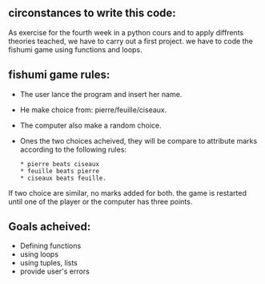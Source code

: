 ## circonstances to write this code:
  As exercise for the fourth week in a python cours and to apply diffrents theories teached, we have to carry out a first project.
  we have to code the fishumi game using functions and loops.

## fishumi game rules:

- The user lance the program and insert her name.
- He make choice from: pierre/feuille/ciseaux.
- The computer also make a random choice.
- Ones the two choices acheived, they will be compare to attribute marks according to the following rules:

      * pierre beats ciseaux
      * feuille beats pierre
      * ciseaux beats feuille.

If two choice are similar, no marks added for both.
the game is restarted until one of the player or the computer has three points.

## Goals acheived:

- Defining functions
- using loops
- using tuples, lists
- provide user's errors
